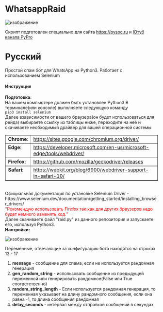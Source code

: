 # WhatsappRaid
![изображение](https://user-images.githubusercontent.com/55328925/142739444-248e53aa-c489-4f3d-a966-fee985ebe0e9.png)

Скрипт подготовлен специально для сайта https://pysoc.ru и <a href = "https://www.youtube.com/channel/UCIb8Y65gN-Pl7m7Dw7Lgb8A">Ютуб канала PyPro</a>
# Русский
Простой спам бот для WhatsApp на Python3. Работает с использованием Selenium
<h4>Инструкция</h4>
<b>Подготовка:</b></br>
На вашем компьютере должен быть установлен Python3
В терминале(или консоле) выполняете следующую команду <br>
<code>pip3 install selenium</code>
<br>
Далее взависимости от вашего браузера(он будет использоваться для рейда) выбираете ссылку из таблицы ниже, переходите на неё и скачиваете необходимый драйвер для
вашей операционной системы<br>
<table class="docutils" border="1">
<colgroup>
<col width="16%">
<col width="84%">
</colgroup>
<tbody valign="top">
<tr class="row-odd"><td><strong>Chrome</strong>:</td>
<td><a class="reference external" href="https://sites.google.com/chromium.org/driver/">https://sites.google.com/chromium.org/driver/</a></td>
</tr>
<tr class="row-even"><td><strong>Edge</strong>:</td>
<td><a class="reference external" href="https://developer.microsoft.com/en-us/microsoft-edge/tools/webdriver/">https://developer.microsoft.com/en-us/microsoft-edge/tools/webdriver/</a></td>
</tr>
<tr class="row-odd"><td><strong>Firefox</strong>:</td>
<td><a class="reference external" href="https://github.com/mozilla/geckodriver/releases">https://github.com/mozilla/geckodriver/releases</a></td>
</tr>
<tr class="row-even"><td><strong>Safari</strong>:</td>
<td><a class="reference external" href="https://webkit.org/blog/6900/webdriver-support-in-safari-10/">https://webkit.org/blog/6900/webdriver-support-in-safari-10/</a></td>
</tr>
</tbody>
</table><br>
Официальная документация по установке Selenium Driver - https://www.selenium.dev/documentation/getting_started/installing_browser_drivers/ <br>
<q style="color: red;">Рекомендую использовать Firefox так как для других браузеров надо будет немного изменять код.</q><br>
Далее скачиваете файл "raid.py" из данного репозитория и запускаете его, используя Python3.
<br>
<b>Настройки:</b></br>

![изображение](https://user-images.githubusercontent.com/55328925/142739616-40767a25-7b3e-47bf-b200-2676569b4422.png)

Переменные, отвечающие за конфигурацию бота находятся на строках 13 - 17
<br>
<ol>
  <li><b>message</b> - сообщение для спама, если не используется рандомная генерация</li>
  <li><b>gen_random_string</b> - использовать сообщение из предыдущей переменной или генерировать рандомное(False или True соответственно)</li>
  <li><b>random_string_length</b> - Если используется рандомная генерация, то переменная указывает на длину рандомного сообщения, если она равна -1, то длина сообщения рандомная</li>
  <li><b>delay_seconds</b> - интервал между отправкой сообщений в секундах</li>
</ol>
